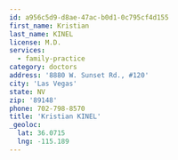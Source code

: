 ```yaml
---
id: a956c5d9-d8ae-47ac-b0d1-0c795cf4d155
first_name: Kristian
last_name: KINEL
license: M.D.
services:
  - family-practice
category: doctors
address: '8880 W. Sunset Rd., #120'
city: 'Las Vegas'
state: NV
zip: '89148'
phone: 702-798-8570
title: 'Kristian KINEL'
_geoloc:
  lat: 36.0715
  lng: -115.189
---
```

